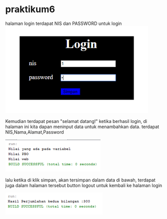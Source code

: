 # praktikum6


halaman login terdapat NIS dan PASSWORD untuk login
![alt text](https://github.com/anisanisah05/praktikum6/blob/master/1.PNG)

Kemudian terdapat pesan "selamat datang!" ketika berhasil login, di halaman ini kita dapan meninput data untuk menambahkan data. terdapat NIS,Nama,Alamat,Password

![alt text](https://github.com/anisanisah05/jobsheet1/blob/master/2.PNG)

lalu ketika di klik simpan, akan tersimpan dalam data di bawah, terdapat juga dalam halaman tersebut button logout untuk kembali ke halaman login

![alt text](https://github.com/anisanisah05/jobsheet1/blob/master/3.PNG)

